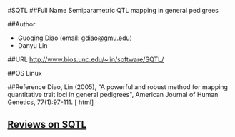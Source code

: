 #SQTL
##Full Name
Semiparametric QTL mapping in general pedigrees

##Author
* Guoqing Diao (email: gdiao@gmu.edu)
* Danyu Lin

##URL
http://www.bios.unc.edu/~lin/software/SQTL/

##OS
Linux

##Reference
Diao, Lin (2005), "A powerful and robust method for mapping quantitative trait loci in general pedigrees", American Journal of Human Genetics, 77(1):97-111\. [ html]


## [Reviews on SQTL](https://github.com/gaow/genetic-analysis-software/issues/558)